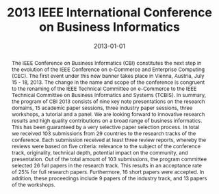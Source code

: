 ---
abstract: 'The IEEE Conference on Business Informatics (CBI) constitutes the next
  step in the evolution of the IEEE Conference on e-Commerce and Enterprise Computing
  (CEC). The first event under this new banner takes place in Vienna, Austria, July
  15 - 18, 2013. The change in the name and scope of the conference is congruent to
  the renaming of the IEEE Technical Committee on e-Commerce to the IEEE Technical
  Committee on Business Informatics and Systems (TCBIS).  In summary, the program
  of CBI 2013 consists of nine key note presentations on the research domains, 15
  academic paper sessions, three industry paper sessions, three workshops, a tutorial
  and a panel. We are looking forward to innovative research results and high quality
  contributions on a broad range of business informatics. This has been guaranteed
  by a very selective paper selection process. In total we received 103 submissions
  from 29 countries to the research tracks of the conference. Each submission received
  at least three review reports, whereby the reviews were based on five criteria:
  relevance to the subject of the conference track, originality, technical depth,
  potential impact on the community, and presentation. Out of the total amount of
  103 submissions, the program committee selected 26 full papers in the research track.
  This results in an acceptance rate of 25% for full research papers. Furthermore,
  16 short papers were accepted. In addition, these proceedings include 9 papers of
  the industry track, and 13 papers of the workshops.'
authors:
- Birgit Hofreiter
- Kwei-Jay Lin
- Christian Huemer
- Erik Proper
- Jorge Sanz
date: '2013-01-01'
featured: false
publication_types:
- '5'
publishDate: '2013-01-01'
title: 2013 IEEE International Conference on Business Informatics
url_pdf: http://ieeexplore.ieee.org/xpl/mostRecentIssue.jsp?punumber=6642227
---